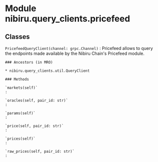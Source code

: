 Module nibiru.query_clients.pricefeed
=====================================

Classes
-------

`PricefeedQueryClient(channel: grpc.Channel)`
:   Pricefeed allows to query the endpoints made available by the Nibiru Chain's Pricefeed module.

    ### Ancestors (in MRO)

    * nibiru.query_clients.util.QueryClient

    ### Methods

    `markets(self)`
    :

    `oracles(self, pair_id: str)`
    :

    `params(self)`
    :

    `price(self, pair_id: str)`
    :

    `prices(self)`
    :

    `raw_prices(self, pair_id: str)`
    :
